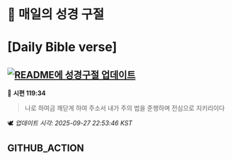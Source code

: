 # 🙏 매일의 성경 구절
# [Daily Bible verse]
## [![README에 성경구절 업데이트](https://github.com/DONGSUKA/first_test/actions/workflows/update-readme-bible.yml/badge.svg)](https://github.com/DONGSUKA/first_test/actions/workflows/update-readme-bible.yml)
<!-- START_BIBLE_VERSE -->
📖 **시편 119:34**
> 나로 하여금 깨닫게 하여 주소서 내가 주의 법을 준행하며 전심으로 지키리이다

🕊️ _업데이트 시각: 2025-09-27 22:53:46 KST_
  <!-- END_BIBLE_VERSE -->
## GITHUB_ACTION
